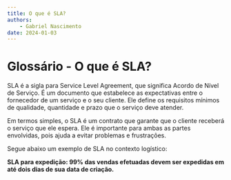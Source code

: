 ```yaml
---
title: O que é SLA?
authors:
    - Gabriel Nascimento
date: 2024-01-03
---
```


# Glossário - O que é SLA?

SLA é a sigla para Service Level Agreement, que significa Acordo de Nível de Serviço. É um documento que estabelece as expectativas entre o fornecedor de um serviço e o seu cliente. Ele define os requisitos mínimos de qualidade, quantidade e prazo que o serviço deve atender.

Em termos simples, o SLA é um contrato que garante que o cliente receberá o serviço que ele espera. Ele é importante para ambas as partes envolvidas, pois ajuda a evitar problemas e frustrações.

Segue abaixo um exemplo de SLA no contexto logístico:

**SLA para expedição: 99% das vendas efetuadas devem ser expedidas em até dois dias de sua data de criação.**